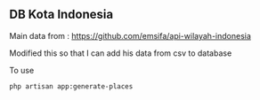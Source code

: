 ## DB Kota Indonesia

Main data from : https://github.com/emsifa/api-wilayah-indonesia

Modified this so that I can add his data from csv to database

To use
```
php artisan app:generate-places
```